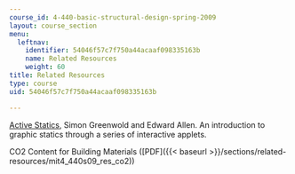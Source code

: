 ```yaml
---
course_id: 4-440-basic-structural-design-spring-2009
layout: course_section
menu:
  leftnav:
    identifier: 54046f57c7f750a44acaaf098335163b
    name: Related Resources
    weight: 60
title: Related Resources
type: course
uid: 54046f57c7f750a44acaaf098335163b

---
```


[Active Statics](http://acg.media.mit.edu/people/simong/statics/data/), Simon Greenwold and Edward Allen. An introduction to graphic statics through a series of interactive applets.

CO2 Content for Building Materials ([PDF]({{< baseurl >}}/sections/related-resources/mit4_440s09_res_co2))